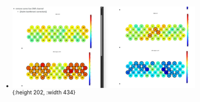 - ![WhatsApp Image 2025-04-14 at 5.14.52 PM.jpeg](../assets/WhatsApp_Image_2025-04-14_at_5.14.52_PM_1744752281553_0.jpeg){:height 202, :width 434}